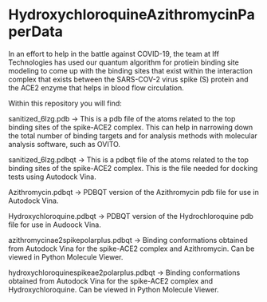 # HydroxychloroquineAzithromycinPaperData
In an effort to help in the battle against COVID-19, the team at Iff Technologies has used our quantum algorithm for protiein binding site modeling to come up with the binding sites that exist within the interaction complex that exists between the SARS-COV-2 virus spike (S) protein and the ACE2 enzyme that helps in blood flow circulation. 

Within this repository you will find: 

sanitized_6lzg.pdb -> This is a pdb file of the atoms related to the top binding sites of the spike-ACE2 complex. This can help in narrowing down the total number of binding targets and for analysis methods with molecular analysis software, such as OVITO.

sanitized_6lzg.pdbqt -> This is a pdbqt file of the atoms related to the top binding sites of the spike-ACE2 complex. This is the file needed for docking tests using Autodock Vina. 

Azithromycin.pdbqt -> PDBQT version of the Azithromycin pdb file for use in Autodock Vina.

Hydroxychloroquine.pdbqt -> PDBQT version of the Hydrochloroquine pdb file for use in Audoock Vina.

azithromycinae2spikepolarplus.pdbqt -> Binding conformations obtained from Autodock Vina for the spike-ACE2 complex and Azithromycin. Can be viewed in Python Molecule Viewer.

hydroxychloroquinespikeae2polarplus.pdbqt -> Binding conformations obtained from Autodock Vina for the spike-ACE2 complex and Hydroxychloroquine. Can be viewed in Python Molecule Viewer.





